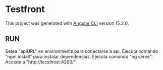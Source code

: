 # Testfront

This project was generated with [Angular CLI](https://github.com/angular/angular-cli) version 15.2.0.

## RUN

Setea "apiURL" en environments para conectarse a api.
Ejecuta comando "npm install" para instalar dependencias.
Ejecuta comando "ng serve".
Accede a "http://localhost:4200/"